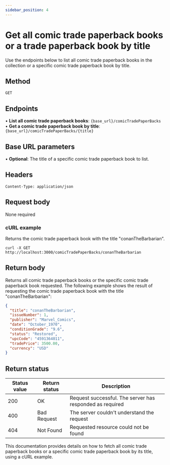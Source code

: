 ```yaml
---
sidebar_position: 4
---
```


# Get all comic trade paperback books or a trade paperback book by title

Use the endpoints below to list all comic trade paperback books in the collection or a specific comic trade paperback book by title.

## Method

`GET`

## Endpoints
•	**List all comic trade paperback books**: `{base_url}/comicTradePaperBacks` <br>
•	**Get a comic trade paperback book by title**: `{base_url}/comicTradePaperBacks/{title}` 

## Base URL parameters
•	**Optional**: The title of a specific comic trade paperback book to list.

## Headers

`Content-Type: application/json`

## Request body

None required

### cURL example
Returns the comic trade paperback book with the title "conanTheBarbarian".

```
curl -X GET http://localhost:3000/comicTradePaperBacks/conanTheBarbarian
```

## Return body
Returns all comic trade paperback books or the specific comic trade paperback book requested. The following example shows the result of requesting the comic trade paperback book with the title "conanTheBarbarian":

```json
{
  "title": "conanTheBarbarian",
  "issueNumber": 1,
  "publisher": "Marvel_Comics",
  "date": "October_1970",
  "conditionGrade": "9.6",
  "status": "Restored",
  "upcCode": "4591364011",
  "tradePrice": 3500.00,
  "currency": "USD"
}
```

## Return status

| Status value | Return status | Description |
| ------------ | ------------- | ------------------------------------------------------------ |
| 200          | OK       | Request successful. The server has responded as required |
| 400          | Bad Request   | The server couldn't understand the request |
| 404 | Not Found | Requested resource could not be found |

This documentation provides details on how to fetch all comic trade paperback books or a specific comic trade paperback book by its title, using a cURL example.
